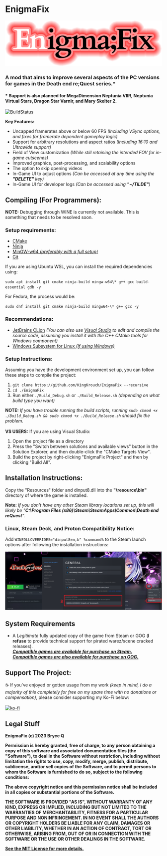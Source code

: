 # EnigmaFix
![Logo](Resources/EnigmaFix_Logo.png)

### A mod that aims to improve several aspects of the PC versions for games in the Death end re;Quest series.*
#### * Support is also planned for MegaDimension Neptunia VIIR, Neptunia Virtual Stars, Dragon Star Varnir, and Mary Skelter 2.
![BuildStatus](https://github.com/KingKrouch/EnigmaFix/actions/workflows/cmake.yml/badge.svg?branch=CLion-Development/)

**Key Features:**
* Uncapped framerates above or below 60 FPS *(Including VSync options, and fixes for framerate dependent gameplay logic)*
* Support for arbitrary resolutions and aspect ratios *(Including 16:10 and Ultrawide support)*
* Field of View customization *(While still retaining the intended FOV for in-game cutscenes)*
* Improved graphics, post-processing, and scalability options
* The option to skip opening videos
* In-Game UI to adjust options *(Can be accessed at any time using the **"DELETE"** key)*
* In-Game UI for developer logs *(Can be accessed using **"~/TILDE"**)*

## Compiling (For Programmers):
**NOTE:** Debugging through WINE is currently not available. This is something that needs to be resolved soon.

### Setup requirements:
* [CMake](https://cmake.org/)
* [Ninja](https://ninja-build.org/)
* [MinGW-w64 _(preferably with a full setup)_](https://www.mingw-w64.org/)
* [Git](https://git-scm.com/)

If you are using Ubuntu WSL, you can install the required dependencies using:

`sudo apt install git cmake ninja-build mingw-w64\* g++ gcc build-essential gdb -y`

For Fedora, the process would be:

`sudo dnf install git cmake ninja-build mingw64-\* g++ gcc -y`

### Recommendations:
* [JetBrains CLion](https://www.jetbrains.com/clion/) *(You can also use [Visual Studio](https://visualstudio.microsoft.com/vs/) to edit and compile the source code, assuming you install it with the C++ CMake tools for Windows component)*
* [Windows Subsystem for Linux _(If using Windows)_](https://ubuntu.com/wsl)

### Setup Instructions:
Assuming you have the development environment set up, you can follow these steps to compile the project:
1. `git clone https://github.com/KingKrouch/EnigmaFix --recursive`
2. `cd ./EnigmaFix`
3. Run either `./Build_Debug.sh` or `./Build_Release.sh` _(depending on what build type you want)_

**NOTE:** *If you have trouble running the build scripts, running `sudo chmod +x ./Build_Debug.sh && sudo chmod +x ./Build_Release.sh` should fix the problem.*
<br><br>**VS USERS:** If you are using Visual Studio:
1. Open the project file as a directory
2. Press the "Switch between solutions and available views" button in the Solution Explorer, and then double-click the "CMake Targets View".
3. Build the project by right-clicking "EnigmaFix Project" and then by clicking "Build All".

## Installation Instructions:
Copy the "Resources" folder and dinput8.dll into the **"\resource\bin\"** directory of where the game is installed.

**Note:** *If you don't have any other Steam library locations set up, this will likely be "**C:\Program Files (x86)\Steam\SteamApps\Common\Death end reQuest**".*

### Linux, Steam Deck, and Proton Compatibility Notice:
Add ``WINEDLLOVERRIDES="dinput8=n,b" %command%`` to the Steam launch options after following the installation instructions:

![Proton_Instructions](Resources/Proton_Instructions.png)

## System Requirements
* A *Legitimate* fully updated copy of the game from Steam or GOG (**I refuse** to provide technical support for pirated warez/scene cracked releases).<br />
[***Compatible games are available for purchase on Steam.***](https://store.steampowered.com/search/?category1=998&developer=Idea+Factory)<br/>
[***Compatible games are also available for purchase on GOG.***](https://www.gog.com/en/games?developers=idea-factory-compile-heart&hideDLCs=true)

## Support The Project:
☕ If you've enjoyed or gotten usage from my work *(keep in mind, I do a majority of this completely for free on my spare time with no donations or compensation)*, please consider supporting my Ko-Fi below:
<br><br>[![ko-fi](https://ko-fi.com/img/githubbutton_sm.svg)](https://ko-fi.com/kingkrouch)

## Legal Stuff

**EnigmaFix (c) 2023 Bryce Q**

**Permission is hereby granted, free of charge, to any person obtaining a copy
of this software and associated documentation files (the "Software"), to deal
in the Software without restriction, including without limitation the rights
to use, copy, modify, merge, publish, distribute, sublicense, and/or sell
copies of the Software, and to permit persons to whom the Software is
furnished to do so, subject to the following conditions:**

**The above copyright notice and this permission notice shall be included in all
copies or substantial portions of the Software.**

**THE SOFTWARE IS PROVIDED "AS IS", WITHOUT WARRANTY OF ANY KIND, EXPRESS OR
IMPLIED, INCLUDING BUT NOT LIMITED TO THE WARRANTIES OF MERCHANTABILITY,
FITNESS FOR A PARTICULAR PURPOSE AND NONINFRINGEMENT. IN NO EVENT SHALL THE
AUTHORS OR COPYRIGHT HOLDERS BE LIABLE FOR ANY CLAIM, DAMAGES OR OTHER
LIABILITY, WHETHER IN AN ACTION OF CONTRACT, TORT OR OTHERWISE, ARISING FROM,
OUT OF OR IN CONNECTION WITH THE SOFTWARE OR THE USE OR OTHER DEALINGS IN THE
SOFTWARE.**

**[See the MIT License for more details.](https://github.com/KingKrouch/EnigmaFix/blob/master/LICENSE)**

